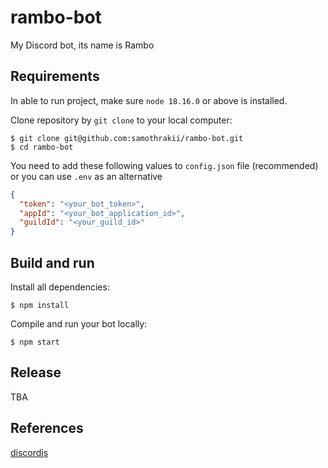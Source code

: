 # rambo-bot
My Discord bot, its name is Rambo

## Requirements
In able to run project, make sure `node 18.16.0` or above is installed.

Clone repository by `git clone` to your local computer:
```shell script
$ git clone git@github.com:samothrakii/rambo-bot.git
$ cd rambo-bot
```

You need to add these following values to `config.json` file (recommended) or you can use `.env` as an alternative
```json
{
  "token": "<your_bot_token>",
  "appId": "<your_bot_application_id>",
  "guildId": "<your_guild_id>"
}
```

## Build and run
Install all dependencies:
```shell script
$ npm install
```
Compile and run your bot locally:
```shell script
$ npm start
```

## Release
TBA

## References
[discordjs](https://discordjs.guide)
